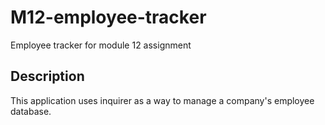 # M12-employee-tracker
Employee tracker for module 12 assignment

## Description
This application uses inquirer as a way to manage a company's employee database.